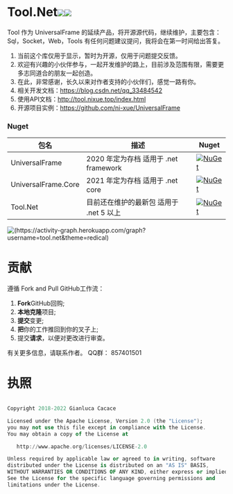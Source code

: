 # Tool.Net[![](https://img.shields.io/badge/IDE-Visual%20Studio%20Code-blue?style=flat-square&logo=visual-studio-code&logoColor=ffffff)](https://code.visualstudio.com/)[![](https://img.shields.io/badge/C%23-43853d?style=flat-square&logo=CSharp&logoColor=ffffff)](https://docs.microsoft.com/en-us/dotnet/csharp/)

Tool 作为 UniversalFrame 的延续产品，将开源源代码，继续维护，主要包含：Sql，Socket，Web，Tools
有任何问题建议提问，我将会在第一时间给出答复。

1. 当前这个库仅用于显示，暂时为开源，仅用于问题提交反馈。
2. 欢迎有兴趣的小伙伴参与，一起开发维护的路上，目前涉及范围有限，需要更多志同道合的朋友一起创造。
3. 在此，非常感谢，长久以来对作者支持的小伙伴们，感觉一路有你。
4. 相关开发文档：https://blog.csdn.net/qq_33484542
5. 使用API文档：http://tool.nixue.top/index.html
6. 开源项目实例：https://github.com/ni-xue/UniversalFrame

### Nuget

| 包名 | 描述 | Nuget |
---|---|--|
| UniversalFrame | 2020 年定为存档 适用于 .net framework | [![NuGet](https://buildstats.info/nuget/UniversalFrame)](https://www.nuget.org/packages/UniversalFrame) |
| UniversalFrame.Core | 2021 年定为存档 适用于 .net core | [![NuGet](https://buildstats.info/nuget/UniversalFrame.Core)](https://www.nuget.org/packages/UniversalFrame.Core) |
| Tool.Net | 目前还在维护的最新包 适用于 .net 5 以上 | [![NuGet](https://buildstats.info/nuget/Tool.Net)](https://www.nuget.org/packages/Tool.Net) |

![(https://activity-graph.herokuapp.com/graph?username=tool.net&theme=redical)](https://activity-graph.herokuapp.com/graph?username=ni-xue&theme=redical)

# 贡献

遵循 Fork and Pull GitHub工作流：

  1. **Fork**GitHub回购;
  2. **本地克隆**项目;
  3. **提交**变更;
  4. **把**你的工作推回到你的叉子上;
  5. 提交**请求**，以便对更改进行审查。

有关更多信息，请联系作者。 QQ群： 857401501

# 执照
``` a

Copyright 2018-2022 Gianluca Cacace

Licensed under the Apache License, Version 2.0 (the "License");
you may not use this file except in compliance with the License.
You may obtain a copy of the License at

   http://www.apache.org/licenses/LICENSE-2.0

Unless required by applicable law or agreed to in writing, software
distributed under the License is distributed on an "AS IS" BASIS,
WITHOUT WARRANTIES OR CONDITIONS OF ANY KIND, either express or implied.
See the License for the specific language governing permissions and
limitations under the License.

```
